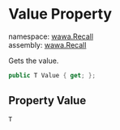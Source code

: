 # Value Property

namespace: [wawa\.Recall](../../wawa.Recall.md)<br />
assembly: [wawa\.Recall](../../../wawa.Recall.md)

Gets the value\.

```csharp
public T Value { get; };
```

## Property Value

`T`

